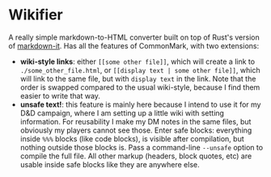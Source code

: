 # Wikifier

A really simple markdown-to-HTML converter built on top of Rust's version of [markdown-it](https://github.com/rlidwka/markdown-it.rs). Has all the features of CommonMark, with two extensions:

- **wiki-style links**: either `[[some other file]]`, which will create a link to `./some_other_file.html`, or `[[display text | some other file]]`, which will link to the same file, but with `display text` in the link. Note that the order is swapped compared to the usual wiki-style, because I find them easier to write that way.
- **unsafe text!**: this feature is mainly here because I intend to use it for my D&D campaign, where I am setting up a little wiki with setting information. For reusability I make my DM notes in the same files, but obviously my players cannot see those. Enter safe blocks: everything inside `%%%` blocks (like code blocks), is visible after compilation, but nothing outside those blocks is. Pass a command-line `--unsafe` option to compile the full file. All other markup (headers, block quotes, etc) are usable inside safe blocks like they are anywhere else.
